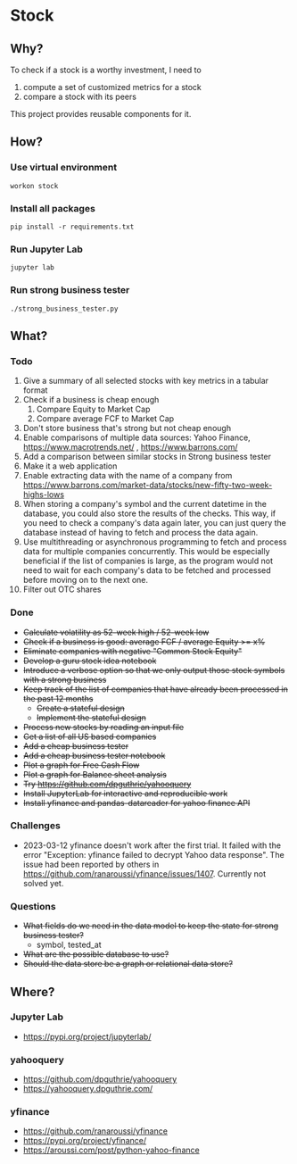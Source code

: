 # Stock

## Why?

To check if a stock is a worthy investment, I need to

1. compute a set of customized metrics for a stock
2. compare a stock with its peers

This project provides reusable components for it.

## How?

### Use virtual environment

```commandline
workon stock
```

### Install all packages

```commandline
pip install -r requirements.txt
```

### Run Jupyter Lab

```commandline
jupyter lab
```

### Run strong business tester

```commandline
./strong_business_tester.py
```

## What?

### Todo
1. Give a summary of all selected stocks with key metrics in a tabular format
2. Check if a business is cheap enough
    1. Compare Equity to Market Cap
    2. Compare average FCF to Market Cap
3. Don't store business that's strong but not cheap enough
4. Enable comparisons of multiple data sources: Yahoo Finance, https://www.macrotrends.net/ , https://www.barrons.com/
5. Add a comparison between similar stocks in Strong business tester
6. Make it a web application
7. Enable extracting data with the name of a company
   from https://www.barrons.com/market-data/stocks/new-fifty-two-week-highs-lows
8. When storing a company's symbol and the current datetime in the database, you could also store the results of the
   checks. This way, if you need to check a company's data again later, you can just query the database instead of
   having to fetch and process the data again.
9. Use multithreading or asynchronous programming to fetch and process data for multiple companies concurrently. This
   would be especially beneficial if the list of companies is large, as the program would not need to wait for each
   company's data to be fetched and processed before moving on to the next one.
10. Filter out OTC shares

### Done
* ~~Calculate volatility as 52-week high / 52-week low~~
* ~~Check if a business is good: average FCF / average Equity >= x%~~
* ~~Eliminate companies with negative "Common Stock Equity"~~
* ~~Develop a guru stock idea notebook~~
* ~~Introduce a verbose option so that we only output those stock symbols with a strong business~~
* ~~Keep track of the list of companies that have already been processed in the past 12 months~~
    * ~~Create a stateful design~~
    * ~~Implement the stateful design~~
* ~~Process new stocks by reading an input file~~
* ~~Get a list of all US based companies~~
* ~~Add a cheap business tester~~
* ~~Add a cheap business tester notebook~~
* ~~Plot a graph for Free Cash Flow~~
* ~~Plot a graph for Balance sheet analysis~~
* ~~Try https://github.com/dpguthrie/yahooquery~~
* ~~Install JupyterLab for interactive and reproducible work~~
* ~~Install yfinance and pandas-datareader for yahoo finance API~~

### Challenges

* 2023-03-12 yfinance doesn't work after the first trial. It failed with the error "Exception: yfinance failed to
  decrypt Yahoo data response". The issue had been reported by others
  in https://github.com/ranaroussi/yfinance/issues/1407. Currently not solved yet.

### Questions

* ~~What fields do we need in the data model to keep the state for strong business tester?~~
    * symbol, tested_at
* ~~What are the possible database to use?~~
* ~~Should the data store be a graph or relational data store?~~

## Where?

### Jupyter Lab

* https://pypi.org/project/jupyterlab/

### yahooquery

* https://github.com/dpguthrie/yahooquery
* https://yahooquery.dpguthrie.com/

### yfinance

* https://github.com/ranaroussi/yfinance
* https://pypi.org/project/yfinance/
* https://aroussi.com/post/python-yahoo-finance

